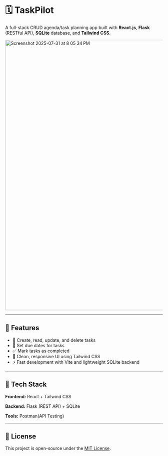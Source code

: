 # 🗓️ TaskPilot

A full-stack CRUD agenda/task planning app built with **React.js**, **Flask** (RESTful API), **SQLite** database, and **Tailwind CSS**.

<img width="1512" height="862" alt="Screenshot 2025-07-31 at 8 05 34 PM" src="https://github.com/user-attachments/assets/5310ecb9-9916-4d4a-b49c-2e70a7f31413" />


---

## 🚀 Features

- 📝 Create, read, update, and delete tasks
- 📅 Set due dates for tasks
- ✅ Mark tasks as completed
- 🌙 Clean, responsive UI using Tailwind CSS
- ⚡ Fast development with Vite and lightweight SQLite backend

---

## 🧱 Tech Stack

**Frontend:** React + Tailwind CSS  

**Backend:** Flask (REST API) + SQLite  

**Tools:** Postman(API Testing)



---

## 📄 License

This project is open-source under the [MIT License](LICENSE).
